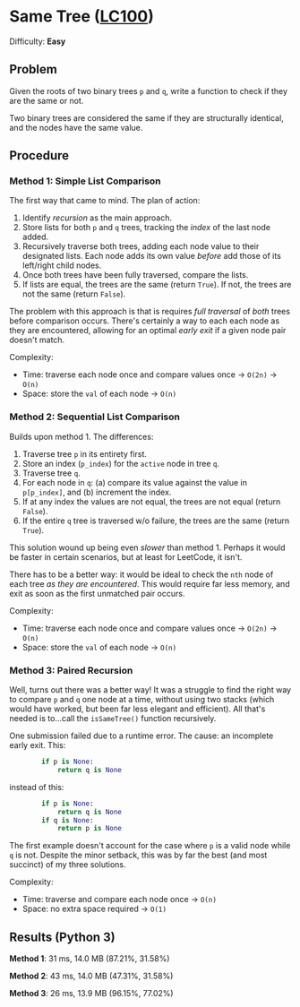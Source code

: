 # Same Tree ([LC100](https://leetcode.com/problems/same-tree/))
Difficulty: **Easy**

## Problem
Given the roots of two binary trees `p` and `q`, write a function to check if they are the same or not.

Two binary trees are considered the same if they are structurally identical, and the nodes have the same value.

## Procedure

### Method 1: Simple List Comparison

The first way that came to mind.  The plan of action:
1. Identify *recursion* as the main approach.  
2. Store lists for both `p` and `q` trees, tracking the *index* of the last node added.
3. Recursively traverse both trees, adding each node value to their designated lists. Each node adds its own value *before* add those of its left/right child nodes.
4. Once both trees have been fully traversed, compare the lists.
5. If lists are equal, the trees are the same (return `True`).  If not, the trees are not the same (return `False`).

The problem with this approach is that is requires *full traversal* of *both* trees before comparison occurs.  There's certainly a way to each each node as they are encountered, allowing for an optimal *early exit* if a given node pair doesn't match.

Complexity:
- Time: traverse each node once and compare values once -> `O(2n)` -> `O(n)`
- Space: store the `val` of each node -> `O(n)`

### Method 2: Sequential List Comparison

Builds upon method 1.  The differences:
1. Traverse tree `p` in its entirety first.
2. Store an index (`p_index`) for the `active` node in tree `q`.
3. Traverse tree `q`.
4. For each node in `q`: (a) compare its value against the value in `p[p_index]`, and (b) increment the index.
5. If at any index the values are not equal, the trees are not equal (return `False`).
6. If the entire `q` tree is traversed w/o failure, the trees are the same (return `True`).

This solution wound up being even *slower* than method 1.  Perhaps it would be faster in certain scenarios, but at least for LeetCode, it isn't.

There has to be a better way:  it would be ideal to check the `nth` node of each tree *as they are encountered*.  This would require far less memory, and exit as soon as the first unmatched pair occurs.

Complexity:
- Time: traverse each node once and compare values once -> `O(2n)` -> `O(n)`
- Space: store the `val` of each node -> `O(n)`

### Method 3: Paired Recursion

Well, turns out there was a better way!  It was a struggle to find the right way to compare `p` and `q` one node at a time, without using two stacks (which would have worked, but been far less elegant and efficient).  All that's needed is to...call the `isSameTree()` function recursively.

One submission failed due to a runtime error.  The cause: an incomplete early exit. This:
```python
        if p is None:
            return q is None
```
instead of this:
```python
        if p is None:
            return q is None
        if q is None:
            return p is None
```
The first example doesn't account for the case where `p` is a valid node while `q` is not.  Despite the minor setback, this was by far the best (and most succinct) of my three solutions.

Complexity:
- Time: traverse and compare each node once -> `O(n)`
- Space: no extra space required -> `O(1)`

## Results (Python 3)

**Method 1**:  31 ms, 14.0 MB (87.21%, 31.58%)

**Method 2**:  43 ms, 14.0 MB (47.31%, 31.58%)

**Method 3**:  26 ms, 13.9 MB (96.15%, 77.02%)
